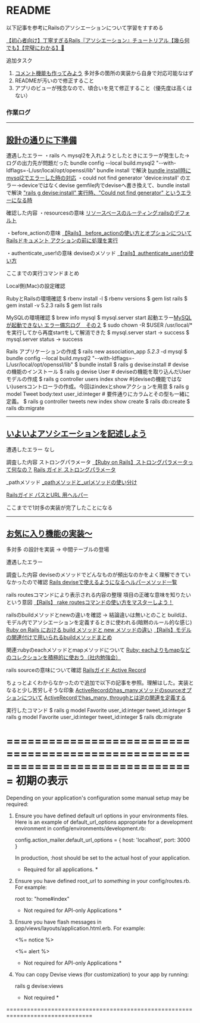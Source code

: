 # README

以下記事を参考にRailsのアソシエーションについて学習をすすめる

[【初心者向け】丁寧すぎるRails『アソシエーション』チュートリアル【幾ら何でも】【完璧にわかる】🎸](https://qiita.com/kazukimatsumoto/items/14bdff681ec5ddac26d1)

追加タスク
1. [コメント機能も作ってみよう](https://qiita.com/kazukimatsumoto/items/14bdff681ec5ddac26d1#%E3%82%B3%E3%83%A1%E3%83%B3%E3%83%88%E6%A9%9F%E8%83%BD%E3%82%82%E4%BD%9C%E3%81%A3%E3%81%A6%E3%81%BF%E3%82%88%E3%81%86) 多対多の箇所の実装から自身で対応可能なはず
2. READMEが汚いので修正すること
3. アプリのビューが残念なので、頃合いを見て修正すること（優先度は高くはない）

### 作業ログ
---
[設計の通りに下準備](https://qiita.com/kazukimatsumoto/items/14bdff681ec5ddac26d1#%E8%A8%AD%E8%A8%88%E3%81%AE%E9%80%9A%E3%82%8A%E3%81%AB%E4%B8%8B%E6%BA%96%E5%82%99)
---
遭遇したエラー
・rails へ mysql2を入れようとしたときにエラーが発生した→ログの出力先が問題だった
   bundle config --local build.mysql2 "--with-ldflags=-L/usr/local/opt/openssl/lib"
   bundle install で解決
  [bundle install時にmysql2でエラーした時の対応](https://nyakanishi.work/bundle-install%E6%99%82%E3%81%ABmysql2%E3%81%A7%E3%82%A8%E3%83%A9%E3%83%BC%E3%81%97%E3%81%9F%E6%99%82%E3%81%AE%E5%AF%BE%E5%BF%9C/)
・could not find generator 'device:install' のエラー→deviceではなくdevise
  gemfile内でdeviseへ書き換えて、bundle install で解決
  ["rails g devise:install" 実行時、"Could not find generator" というエラーになる時](https://qiita.com/Taku0055/items/0c17d6f0de7e2e8a7f96)

確認した内容
・resourcesの意味
[リソースベースのルーティング:railsのデフォルト](https://railsguides.jp/routing.html#%E3%83%AA%E3%82%BD%E3%83%BC%E3%82%B9%E3%83%99%E3%83%BC%E3%82%B9%E3%81%AE%E3%83%AB%E3%83%BC%E3%83%86%E3%82%A3%E3%83%B3%E3%82%B0-rails%E3%81%AE%E3%83%87%E3%83%95%E3%82%A9%E3%83%AB%E3%83%88)

・before_actionの意味
[【Rails】 before_actionの使い方とオプションについて](https://pikawaka.com/rails/before_action)
[Railsドキュメント アクションの前に処理を実行](https://railsdoc.com/page/before_action)

・authenticate_user!の意味 deviseのメソッド
[【rails】authenticate_user!の使い方](https://qiita.com/gogotakataka1234/items/c7d5c0b3d8953216259e)

ここまでの実行コマンドまとめ

Local側(Mac)の設定確認

RubyとRailsの環境確認
$ rbenv install -l
$ rbenv versions
$ gem list rails
$ gem install -v 5.2.3 rails
$ gem list rails 

MySQLの環境確認 
$ brew info mysql
$ mysql.server start
起動エラー[MySQLが起動できない エラー備忘ログ　その２](https://qiita.com/avicii2314/items/cbe938339cb80f59f5a5)
$ sudo chown -R $USER /usr/local/*
を実行してから再度startをして解消できた
$ mysql.server start -> success
$ mysql.server status -> success

Rails アプリケーションの作成
$ rails new association_app _5.2.3_ -d mysql
$ bundle config --local build.mysql2 "--with-ldflags=-L/usr/local/opt/openssl/lib"
$ bundle install
$ rails g devise:install  # deviseの機能のインストール
$ rails g devise User  # deviseの機能を取り込んだUserモデルの作成
$ rails g controller users index show #(deviseの機能ではない)usersコントローラの作成。今回はindexとshowアクションを用意
$ rails g model Tweet body:text user_id:integer # 要件通りにカラムとその型も一緒に定義。
$ rails g controller tweets new index show create
$ rails db:create
$ rails db:migrate

---
[いよいよアソシエーションを記述しよう](https://qiita.com/kazukimatsumoto/items/14bdff681ec5ddac26d1#%E3%81%84%E3%82%88%E3%81%84%E3%82%88%E3%82%A2%E3%82%BD%E3%82%B7%E3%82%A8%E3%83%BC%E3%82%B7%E3%83%A7%E3%83%B3%E3%82%92%E8%A8%98%E8%BF%B0%E3%81%97%E3%82%88%E3%81%86)
---
遭遇したエラー
なし
 
調査した内容
ストロングパラメータ
[【Ruby on Rails】ストロングパラメータって何なの？](https://qiita.com/ozackiee/items/f100fd51f4839b3fdca8)
[Rails ガイド ストロングパラメータ](https://railsguides.jp/action_controller_overview.html#strong-parameters)

_pathメソッド
[_pathメソッドと_urlメソッドの使い分け](https://qiita.com/higeaaa/items/df8feaa5b6f12e13fb6f)

[Railsガイド パスとURL
用ヘルパー](https://railsguides.jp/routing.html#%E3%83%91%E3%82%B9%E3%81%A8url%E7%94%A8%E3%83%98%E3%83%AB%E3%83%91%E3%83%BC)

ここまでで1対多の実装が完了したことになる

---
[お気に入り機能の実装〜](https://qiita.com/kazukimatsumoto/items/14bdff681ec5ddac26d1#%E3%81%8A%E6%B0%97%E3%81%AB%E5%85%A5%E3%82%8A%E6%A9%9F%E8%83%BD%E3%82%92er%E5%9B%B3%E3%82%92%E4%BD%BF%E3%81%A3%E3%81%A6%E8%A8%AD%E8%A8%88%E3%81%97%E3%82%88%E3%81%86)
---
多対多 の設計を実装 → 中間テーブルの登場

遭遇したエラー


調査した内容
deviseのメソッドでどんなものが頻出なのかをよく理解できていなかったので確認
[Rails deviseで使えるようになるヘルパーメソッド一覧](https://qiita.com/tobita0000/items/866de191635e6d74e392)

rails routesコマンドにより表示される内容の整理 項目の正確な意味を知りたいという意図
[【Rails】 rake routesコマンドの使い方をマスターしよう！](https://pikawaka.com/rails/rake_routes)

railsのbuildメソッドとnewの違いを確認 → 結論違いは無いとのこと 
buildは、モデル内でアソシエーションを定義するときに使われる(暗黙のルール的な感じ)
[Ruby on Rails における build メソッドと new メソッドの違い](https://qiita.com/maejimayuto/items/31c293a21c8aab1961ac)
[【Rails】モデルの関連付けで用いられるbuildメソッドまとめ](https://techtechmedia.com/build-method-rails/)

関連:rubyのeachメソッドとmapメソッドについて
[Ruby: eachよりもmapなどのコレクションを積極的に使おう（社内勉強会）](https://techracho.bpsinc.jp/hachi8833/2020_11_06/59639)

rails sourceの意味について確認
[Railsガイド Active Record](https://railsguides.jp/association_basics.html#has-many-through%E3%81%A8has-and-belongs-to-many%E3%81%AE%E3%81%A9%E3%81%A1%E3%82%89%E3%82%92%E9%81%B8%E3%81%B6%E3%81%8B)

ちょっとよくわからなかったので追加で以下の記事を参照。理解はした。実装となると少し苦労しそうな印象
[ActiveRecordのhas_manyメソッドのsourceオプションについて](https://qiita.com/imotan/items/036ceffb79e294d8a063)
[ActiveRecordでhas_many, throughとは逆の関連を定義する](https://blog.toshimaru.net/belongs_to-through/)

実行したコマンド
$ rails g model Favorite user_id:integer tweet_id:integer
$ rails g model Favorite user_id:integer tweet_id:integer
$ rails db:migrate



===============================================================================
初期の表示
===============================================================================

Depending on your application's configuration some manual setup may be required:

  1. Ensure you have defined default url options in your environments files. Here
     is an example of default_url_options appropriate for a development environment
     in config/environments/development.rb:

       config.action_mailer.default_url_options = { host: 'localhost', port: 3000 }

     In production, :host should be set to the actual host of your application.

     * Required for all applications. *

  2. Ensure you have defined root_url to *something* in your config/routes.rb.
     For example:

       root to: "home#index"
     
     * Not required for API-only Applications *

  3. Ensure you have flash messages in app/views/layouts/application.html.erb.
     For example:

       <p class="notice"><%= notice %></p>
       <p class="alert"><%= alert %></p>

     * Not required for API-only Applications *

  4. You can copy Devise views (for customization) to your app by running:

       rails g devise:views
       
     * Not required *

===============================================================================
